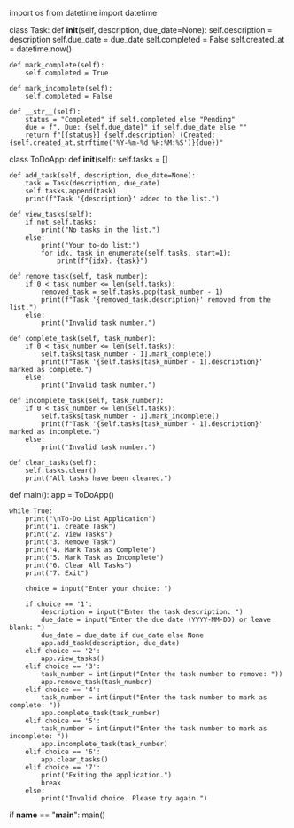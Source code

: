 import os
from datetime import datetime

class Task:
    def __init__(self, description, due_date=None):
        self.description = description
        self.due_date = due_date
        self.completed = False
        self.created_at = datetime.now()

    def mark_complete(self):
        self.completed = True

    def mark_incomplete(self):
        self.completed = False

    def __str__(self):
        status = "Completed" if self.completed else "Pending"
        due = f", Due: {self.due_date}" if self.due_date else ""
        return f"[{status}] {self.description} (Created: {self.created_at.strftime('%Y-%m-%d %H:%M:%S')}{due})"

class ToDoApp:
    def __init__(self):
        self.tasks = []

    def add_task(self, description, due_date=None):
        task = Task(description, due_date)
        self.tasks.append(task)
        print(f"Task '{description}' added to the list.")

    def view_tasks(self):
        if not self.tasks:
            print("No tasks in the list.")
        else:
            print("Your to-do list:")
            for idx, task in enumerate(self.tasks, start=1):
                print(f"{idx}. {task}")

    def remove_task(self, task_number):
        if 0 < task_number <= len(self.tasks):
            removed_task = self.tasks.pop(task_number - 1)
            print(f"Task '{removed_task.description}' removed from the list.")
        else:
            print("Invalid task number.")

    def complete_task(self, task_number):
        if 0 < task_number <= len(self.tasks):
            self.tasks[task_number - 1].mark_complete()
            print(f"Task '{self.tasks[task_number - 1].description}' marked as complete.")
        else:
            print("Invalid task number.")

    def incomplete_task(self, task_number):
        if 0 < task_number <= len(self.tasks):
            self.tasks[task_number - 1].mark_incomplete()
            print(f"Task '{self.tasks[task_number - 1].description}' marked as incomplete.")
        else:
            print("Invalid task number.")

    def clear_tasks(self):
        self.tasks.clear()
        print("All tasks have been cleared.")

def main():
    app = ToDoApp()

    while True:
        print("\nTo-Do List Application")
        print("1. create Task")
        print("2. View Tasks")
        print("3. Remove Task")
        print("4. Mark Task as Complete")
        print("5. Mark Task as Incomplete")
        print("6. Clear All Tasks")
        print("7. Exit")

        choice = input("Enter your choice: ")

        if choice == '1':
            description = input("Enter the task description: ")
            due_date = input("Enter the due date (YYYY-MM-DD) or leave blank: ")
            due_date = due_date if due_date else None
            app.add_task(description, due_date)
        elif choice == '2':
            app.view_tasks()
        elif choice == '3':
            task_number = int(input("Enter the task number to remove: "))
            app.remove_task(task_number)
        elif choice == '4':
            task_number = int(input("Enter the task number to mark as complete: "))
            app.complete_task(task_number)
        elif choice == '5':
            task_number = int(input("Enter the task number to mark as incomplete: "))
            app.incomplete_task(task_number)
        elif choice == '6':
            app.clear_tasks()
        elif choice == '7':
            print("Exiting the application.")
            break
        else:
            print("Invalid choice. Please try again.")

if __name__ == "__main__":
    main()
